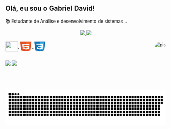 ## Olá, eu sou o Gabriel David!

📚 Estudante de Análise e desenvolvimento de sistemas...

<div align="center">
  <a href="https://github.com/GabrielDSAlves">
  <img height="180em" src="https://github-readme-stats.vercel.app/api?username=GabrielDSAlves&show_icons=true&theme=dark&include_all_commits=true&count_private=true"/>
  <img height="180em" src="https://github-readme-stats.vercel.app/api/top-langs/?username=GabrielDSAlves&layout=compact&langs_count=7&theme=dark"/>
</div>
  
  <div style="display: inline_block"><br>
  <img align="center" height="30" width="40" src="https://cdn.jsdelivr.net/gh/devicons/devicon/icons/cplusplus/cplusplus-original.svg" />
      <img align="right" alt="pic" height="150" style="border-radius:50px;" src="https://acegif.com/wp-content/gif/baby-yoda-1.gif">
    <img align="center" alt="HTML" height="30" width="40" src="https://raw.githubusercontent.com/devicons/devicon/master/icons/html5/html5-original.svg">
  <img align="center" alt="CSS" height="30" width="40" src="https://raw.githubusercontent.com/devicons/devicon/master/icons/css3/css3-original.svg">
</div>
  
  ##
  
  <div> 
 

  <a href = "mailto:gabrieldsa1609@gmail.com"><img src="https://img.shields.io/badge/-Gmail-%23333?style=for-the-badge&logo=gmail&logoColor=white" target="_blank"></a>
 <a href="https://www.linkedin.com/in/gabriel-david-alves/" target="_blank"><img src="https://img.shields.io/badge/-LinkedIn-%230077B5?style=for-the-badge&logo=linkedin&logoColor=white" target="_blank"></a> 
    
   ![Snake animation](https://github.com/GabrielDSAlves/GabrielDSAlves/blob/output/github-contribution-grid-snake.svg)  
 
</div>
